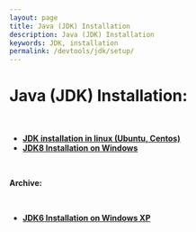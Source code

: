 ```yaml
---
layout: page
title: Java (JDK) Installation
description: Java (JDK) Installation
keywords: JDK, installation
permalink: /devtools/jdk/setup/
---
```


# Java (JDK) Installation:

<br/>

<ul>
    <li><strong><a href="/devtools/jdk/setup/linux/">JDK installation in linux (Ubuntu, Centos)</a></strong></li>
    <li><strong><a href="http://www.guru99.com/install-java.html" rel="nofollow">JDK8 Installation on Windows</a></strong></li>
</ul>

<br/>

**Archive:**

<br/>

<ul>
    <li><strong><a href="/devtools/jdk/setup/windows/xp/">JDK6 Installation on Windows XP</a></strong></li>
</ul>
